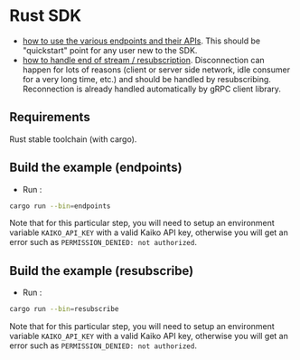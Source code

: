# Rust SDK

- [how to use the various endpoints and their APIs](src/endpoints.rs).
This should be "quickstart" point for any user new to the SDK.
- [how to handle end of stream / resubscription](src/resubscribe.ts).
Disconnection can happen for lots of reasons (client or server side network, idle consumer for a very long time, etc.) and should be handled by resubscribing. Reconnection is already handled automatically by gRPC client library.

## Requirements

Rust stable toolchain (with cargo).

## Build the example (endpoints)

- Run :

```bash
cargo run --bin=endpoints
```

Note that for this particular step, you will need to setup an environment variable `KAIKO_API_KEY` with a valid Kaiko API key, otherwise you will get an error such as `PERMISSION_DENIED: not authorized`.

## Build the example (resubscribe)

- Run :

```bash
cargo run --bin=resubscribe
```

Note that for this particular step, you will need to setup an environment variable `KAIKO_API_KEY` with a valid Kaiko API key, otherwise you will get an error such as `PERMISSION_DENIED: not authorized`.
